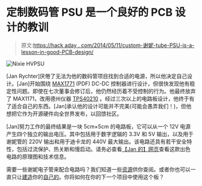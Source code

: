 # 定制数码管 PSU 是一个良好的 PCB 设计的教训

> 原文:[https://hack aday . com/2014/05/11/custom-谢妮-tube-PSU-is-a-lesson-in-good-PCB-design/](https://hackaday.com/2014/05/11/custom-nixie-tube-psu-is-a-lesson-in-good-pcb-design/)

![Nixie HVPSU](../Images/901d6501c5daf025ac3fd37592b946dc.png)

[Jan Rychter]厌倦了无法为他的数码管项目找到合适的电源，所以他决定自己设计。[Jan]开始围绕 [MAX1771](http://datasheets.maximintegrated.com/en/ds/MAX1771.pdf "MAX1771") (PDF) DC-DC 控制器进行设计，但很快发现他有稳定性问题。即使在七次董事会修订后，他仍然经历着不受控制的行为。他最终放弃了 MAX1171，改用德州仪器 [TPS40210](http://www.ti.com/product/tps40210 "40210") 。经过三次以上的电路板设计，他终于有了适合自己的东西。[Jan]承认他的设计可能并不完美(可能会愚弄我们！)，但他想把它作为开源硬件向全世界发布，以回馈社区。

[Jan]努力工作的最终结果是一块 5cm×5cm 的电路板，它可以从一个 12V 电源产生四个独立的输出电压。其中包括用于数字逻辑的 3.3V 和 5V 输出，以及用于谢妮管的 220V 输出和用于迪卡龙的 440V 最大输出。该电路还具有若干安全特性，包括过流保护、热关断和慢启动。请务必查看[【Jan 的】网页](http://jan.rychter.com/high-voltage-power-supply-for-nixie-tube-projects "Jan's webpage")查看这款出色电路的原理图和技术信息。

需要一些谢妮电子管来配合电路吗？我们知道一些[资源](http://hackaday.com/2009/12/18/need-to-source-nixie-tubes/ "Nixie sources")供你查阅。或者你也可以一直只让[建造](http://hackaday.com/2013/11/07/homemade-nixie-tubes/ "DIY nixie tubes")你的[自己的](http://hackaday.com/2010/07/27/making-nixie-tubes-at-home/ "DIY nixie tubes")。你将如何在你的下一个项目中使用这个板？